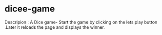 # dicee-game

Descripion : A Dice game- Start the game by clicking on  the lets play button  .Later it reloads the page and displays the winner.
